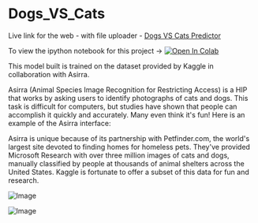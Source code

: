 # Dogs_VS_Cats

Live link for the web - with file uploader - [Dogs VS Cats Predictor](https://share.streamlit.io/hrushi11/dogs_vs_cats/main/app.py)

To view the ipython notebook for this project ->  [![Open In Colab](https://colab.research.google.com/assets/colab-badge.svg)](https://colab.research.google.com/drive/1R0M3hMms9tSKxyTYBgx_DYeM2PyGfmUh?usp=sharing)


This model built is trained on the dataset provided by Kaggle in collaboration with Asirra.

Asirra (Animal Species Image Recognition for Restricting Access) is a HIP that works by asking users to identify photographs of cats and dogs. 
This task is difficult for computers, but studies have shown that people can accomplish it quickly and accurately. 
Many even think it's fun! Here is an example of the Asirra interface:

Asirra is unique because of its partnership with Petfinder.com, the world's largest site devoted to finding homes for homeless pets. 
They've provided Microsoft Research with over three million images of cats and dogs, manually classified by people at thousands of animal shelters across the United States.
Kaggle is fortunate to offer a subset of this data for fun and research.

![Image](https://i.ibb.co/sW3qhvq/file-uploader.jpg)

![Image](https://i.ibb.co/XFhGqg1/url.jpg)

